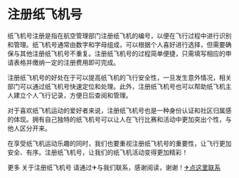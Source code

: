 # 注册纸飞机号

纸飞机号注册是指在航空管理部门注册纸飞机的编号，以便在飞行过程中进行识别和管理。纸飞机号通常由数字和字母组成，可以根据个人喜好进行选择，但需要确保与其他注册纸飞机号不重复。注册纸飞机号的过程简单便捷，只需填写相应的申请表格并缴纳一定的注册费用即可完成。

注册纸飞机号的好处在于可以提高纸飞机的飞行安全性，一旦发生意外情况，相关部门可以通过纸飞机号快速定位和处理。此外，注册纸飞机号也可以帮助纸飞机主人建立个人飞行记录，方便日后查阅和管理。

对于喜欢纸飞机运动的爱好者来说，注册纸飞机号也是一种身份认证和社区归属感的体现。拥有自己独特的纸飞机号可以让人在飞行比赛和活动中更加突出个性，与他人区分开来。

在享受纸飞机运动乐趣的同时，我们也要重视注册纸飞机号的重要性，让飞行更加安全、有序。注册纸飞机号，让我们的纸飞机活动变得更加精彩！

更多 关于注册纸飞机号 请通过✈与我们联系，感谢阅读，谢谢！[✈点这里联系](https://a.k02.cc)